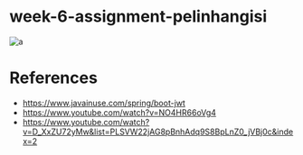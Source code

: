 # week-6-assignment-pelinhangisi

![a](https://user-images.githubusercontent.com/96151920/177307036-2c994cdf-57d7-4a91-9160-fbe037c215a4.JPG)



# References 

* https://www.javainuse.com/spring/boot-jwt
* https://www.youtube.com/watch?v=NO4HR66oVg4
* https://www.youtube.com/watch?v=D_XxZU72yMw&list=PLSVW22jAG8pBnhAdq9S8BpLnZ0_jVBj0c&index=2

